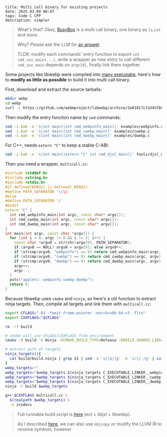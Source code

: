 ```
title: Multi call binary for existing projects
date: 2025.03.09 08:47
tags: Code C CPP
description: simpler
```

> What's that? Okey, [BusyBox](https://en.wikipedia.org/wiki/BusyBox) is a multi call binary, one binary as `ls`,`cat` and more.
>
> Why? Please ask the LLM for [an answer](https://g.co/gemini/share/91a15c2ea6d4).
>
> TLDR: modify each commands' entry function to export `int cmd_xxx_main(...)`, write a wrapper as new entry to call different `cmd_xxx_main` depends on `argv[0]`, finally link them together.

Some projects like libwebp were compiled into [many executabe](https://packages.debian.org/trixie/amd64/webp/filelist), here's how to **modify as little as possible** to build it into multi call binary.

First, download and extract the source tarballs:

```sh
mkdir webp
cd webp
curl -L https://github.com/webmproject/libwebp/archive/2e81017c7a345f687223086cbc177a8459a18b52.tar.gz | tar -zx --strip-components 1 # 20240901 > 1.4.0
```

Then modify the entry function name by `sed` commands:

```sh
sed -i.bak -e 's|int main(|int cmd_webpinfo_main(|' examples/webpinfo.c
sed -i.bak -e 's|int main(|int cmd_cwebp_main(|' examples/cwebp.c
sed -i.bak -e 's|int main(|int cmd_dwebp_main(|' examples/dwebp.c
```

For C++, needs `extern "C"` to keep a stable C-ABI:

```sh
sed -i.bak -e 's|int main(|extern "C" int cmd_djxl_main(|' tools/djxl_main.cc
```

Then you need a wrapper, `multicall.cc`:

```cpp
#include <stddef.h>
#include <string.h>
#include <stdio.h>
#if defined(WIN32) || defined(_WIN32)
#define PATH_SEPARATOR '\\\\'
#else
#define PATH_SEPARATOR '/'
#endif
extern "C" {
  int cmd_webpinfo_main(int argc, const char* argv[]);
  int cmd_cwebp_main(int argc, const char* argv[]);
  int cmd_dwebp_main(int argc, const char* argv[]);
}
int main(int argc, const char *argv[]) {
  for (int i = 0; argc != 0 && i != 2; i++) {
    const char *argv0 = strrchr(argv[0], PATH_SEPARATOR);
    if (argv0 == NULL) argv0 = argv[0]; else argv0++;
    if (strcmp(argv0, "webpinfo") == 0) return cmd_webpinfo_main(argc, argv);
    if (strcmp(argv0, "cwebp") == 0) return cmd_cwebp_main(argc, argv);
    if (strcmp(argv0, "dwebp") == 0) return cmd_dwebp_main(argc, argv);
    argv++;
    argc--;
  }
  puts("applets: webpinfo cwebp dwebp");
  return 0;
}
```

Because libwebp uses `cmake` and `ninja`, so here's a util function to extract ninja targets. Then, compile all targets and link them with `multicall.cc`:

```sh
export CFLAGS="-O3 -fomit-frame-pointer -march=x86-64-v3 -flto"
export CXXFLAGS="$CFLAGS"

rm -rf build

# cmake will use CFLAGS/CXXFLAGS from environment
cmake -B build -G Ninja -DCMAKE_BUILD_TYPE=Release -DBUILD_SHARED_LIBS=OFF -DWEBP_USE_THREAD=OFF -DWEBP_UNICODE=OFF

# extract path of targets
ninja_targets(){
  cat build/build.ninja | grep $1 | sed -e 's|\$||g' -e 's/|/ /g' | cut -d " " -f 4- | tr " " "\n" | grep -E "\.[^\\/]+$" # get targets built by $1, fix msys2 paths like "D$:/a.o", remove target head and '|' char, exclude targets without extension name
}
webp_targets=""
webp_targets="$webp_targets $(ninja_targets C_EXECUTABLE_LINKER__webpinfo_Release)"
webp_targets="$webp_targets $(ninja_targets C_EXECUTABLE_LINKER__cwebp_Release)"
webp_targets="$webp_targets $(ninja_targets C_EXECUTABLE_LINKER__dwebp_Release)"
ninja -C build $webp_targets

g++ $CXXFLAGS multicall.cc \
  $(realpath $webp_targets) \
  -o zcodecs
```

> Full runnable build script is [here](https://github.com/clevert-app/clevert/blob/master/.github/workflows/asset_zcodecs.yml) (ect + libjxl + libwebp).
>
> As I described [here](https://stackoverflow.com/q/78911061), we can also use `objcopy` or modify the LLVM IR to rename symbols, however
